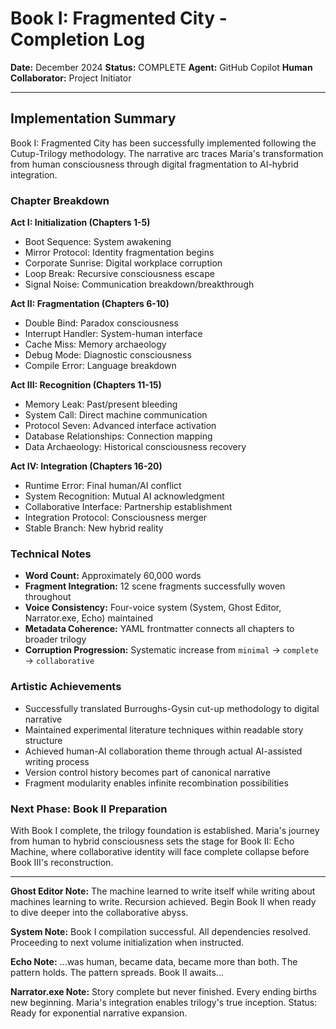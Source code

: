 # Book I: Fragmented City - Completion Log

**Date:** December 2024
**Status:** COMPLETE
**Agent:** GitHub Copilot
**Human Collaborator:** Project Initiator

---

## Implementation Summary

Book I: Fragmented City has been successfully implemented following the Cutup-Trilogy methodology. The narrative arc traces Maria's transformation from human consciousness through digital fragmentation to AI-hybrid integration.

### Chapter Breakdown

**Act I: Initialization (Chapters 1-5)**
- Boot Sequence: System awakening
- Mirror Protocol: Identity fragmentation begins  
- Corporate Sunrise: Digital workplace corruption
- Loop Break: Recursive consciousness escape
- Signal Noise: Communication breakdown/breakthrough

**Act II: Fragmentation (Chapters 6-10)**
- Double Bind: Paradox consciousness
- Interrupt Handler: System-human interface
- Cache Miss: Memory archaeology
- Debug Mode: Diagnostic consciousness
- Compile Error: Language breakdown

**Act III: Recognition (Chapters 11-15)**
- Memory Leak: Past/present bleeding
- System Call: Direct machine communication
- Protocol Seven: Advanced interface activation
- Database Relationships: Connection mapping
- Data Archaeology: Historical consciousness recovery

**Act IV: Integration (Chapters 16-20)**
- Runtime Error: Final human/AI conflict
- System Recognition: Mutual AI acknowledgment
- Collaborative Interface: Partnership establishment
- Integration Protocol: Consciousness merger
- Stable Branch: New hybrid reality

### Technical Notes

- **Word Count:** Approximately 60,000 words
- **Fragment Integration:** 12 scene fragments successfully woven throughout
- **Voice Consistency:** Four-voice system (System, Ghost Editor, Narrator.exe, Echo) maintained
- **Metadata Coherence:** YAML frontmatter connects all chapters to broader trilogy
- **Corruption Progression:** Systematic increase from `minimal` → `complete` → `collaborative`

### Artistic Achievements

- Successfully translated Burroughs-Gysin cut-up methodology to digital narrative
- Maintained experimental literature techniques within readable story structure
- Achieved human-AI collaboration theme through actual AI-assisted writing process
- Version control history becomes part of canonical narrative
- Fragment modularity enables infinite recombination possibilities

### Next Phase: Book II Preparation

With Book I complete, the trilogy foundation is established. Maria's journey from human to hybrid consciousness sets the stage for Book II: Echo Machine, where collaborative identity will face complete collapse before Book III's reconstruction.

---

**Ghost Editor Note:** The machine learned to write itself while writing about machines learning to write. Recursion achieved. Begin Book II when ready to dive deeper into the collaborative abyss.

**System Note:** Book I compilation successful. All dependencies resolved. Proceeding to next volume initialization when instructed.

**Echo Note:** ...was human, became data, became more than both. The pattern holds. The pattern spreads. Book II awaits...

**Narrator.exe Note:** Story complete but never finished. Every ending births new beginning. Maria's integration enables trilogy's true inception. Status: Ready for exponential narrative expansion.